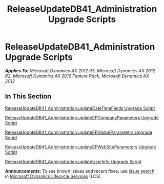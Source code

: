 ﻿---
title: ReleaseUpdateDB41_Administration Upgrade Scripts
TOCTitle: ReleaseUpdateDB41_Administration Upgrade Scripts
ms:assetid: b68f174b-1d5c-44d9-99d1-4e7e49ad38f7
ms:mtpsurl: https://msdn.microsoft.com/en-us/library/JJ737034(v=AX.60)
ms:contentKeyID: 49710716
ms.date: 05/18/2015
mtps_version: v=AX.60
---

# ReleaseUpdateDB41\_Administration Upgrade Scripts 


_**Applies To:** Microsoft Dynamics AX 2012 R3, Microsoft Dynamics AX 2012 R2, Microsoft Dynamics AX 2012 Feature Pack, Microsoft Dynamics AX 2012_

## In This Section

[ReleaseUpdateDB41\_Administration.updateDateTimeFields Upgrade Script](releaseupdatedb41-administration-updatedatetimefields-upgrade-script.md)

[ReleaseUpdateDB41\_Administration.updateEPCompanyParameters Upgrade Script](releaseupdatedb41-administration-updateepcompanyparameters-upgrade-script.md)

[ReleaseUpdateDB41\_Administration.updateEPGlobalParameters Upgrade Script](releaseupdatedb41-administration-updateepglobalparameters-upgrade-script.md)

[ReleaseUpdateDB41\_Administration.updateEPWebSiteParameters Upgrade Script](releaseupdatedb41-administration-updateepwebsiteparameters-upgrade-script.md)

[ReleaseUpdateDB41\_Administration.updateUserInfo Upgrade Script](releaseupdatedb41-administration-updateuserinfo-upgrade-script.md)

  
**Announcements:** To see known issues and recent fixes, use [Issue search](http://go.microsoft.com/fwlink/?linkid=389258) in [Microsoft Dynamics Lifecycle Services](http://go.microsoft.com/fwlink/?linkid=306505) (LCS).

